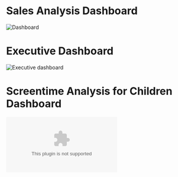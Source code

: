 # Sales Analysis Dashboard
![Dashboard](https://github.com/user-attachments/assets/bc9e7a51-9a71-4e29-a945-fe27a11dc3b2)

# Executive Dashboard
![Executive dashboard](https://github.com/user-attachments/assets/27135aa8-276f-4bde-a0e1-84c4ef211d0a)

# Screentime Analysis for Children Dashboard
![screen_time_dashboard.xlsx](https://github.com/user-attachments/files/19811393/screen_time_dashboard.xlsx)
